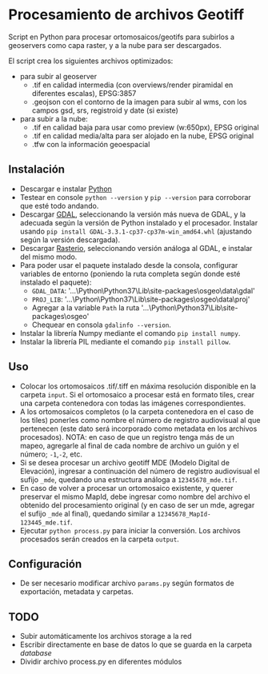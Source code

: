# Procesamiento de archivos Geotiff

Script en Python para procesar ortomosaicos/geotifs para subirlos a geoservers como capa raster, y a la nube para ser descargados.

El script crea los siguientes archivos optimizados:

- para subir al geoserver
  - .tif en calidad intermedia (con overviews/render piramidal en diferentes escalas), EPSG:3857
  - .geojson con el contorno de la imagen para subir al wms, con los campos gsd, srs, registroid y date (si existe)
- para subir a la nube:
  - .tif en calidad baja para usar como preview (w:650px), EPSG original
  - .tif en calidad media/alta para ser alojado en la nube, EPSG original
  - .tfw con la información geoespacial

## Instalación

- Descargar e instalar [Python](https://www.python.org/downloads/)
- Testear en console `python --version` y `pip --version` para corroborar que esté todo andando.
- Descargar [GDAL](https://www.lfd.uci.edu/~gohlke/pythonlibs/#gdal), seleccionando la versión más nueva de GDAL, y la adecuada según la versión de Python instalado y el procesador. Instalar usando `pip install GDAL-3.3.1-cp37-cp37m-win_amd64.whl` (ajustando según la versión descargada).
- Descargar [Rasterio](https://www.lfd.uci.edu/~gohlke/pythonlibs/#rasterio), seleccionando versión análoga al GDAL, e instalar del mismo modo.
- Para poder usar el paquete instalado desde la consola, configurar variables de entorno (poniendo la ruta completa según donde esté instalado el paquete):
  - `GDAL_DATA`: '...\Python\Python37\Lib\site-packages\osgeo\data\gdal'
  - `PROJ_LIB`: '...\Python\Python37\Lib\site-packages\osgeo\data\proj'
  - Agregar a la variable `Path` la ruta '...\Python\Python37\Lib\site-packages\osgeo'
  - Chequear en consola `gdalinfo --version`.
- Instalar la librería Numpy mediante el comando `pip install numpy`.
- Instalar la librería PIL mediante el comando `pip install pillow`.

## Uso

- Colocar los ortomosaicos .tif/.tiff en máxima resolución disponible en la carpeta `input`. Si el ortomosaico a procesar está en formato tiles, crear una carpeta contenedora con todas las imágenes correspondientes.
- A los ortomosaicos completos (o la carpeta contenedora en el caso de los tiles) ponerles como nombre el número de registro audiovisual al que pertenecen (este dato será incorporado como metadata en los archivos procesados). NOTA: en caso de que un registro tenga más de un mapeo, agregarle al final de cada nombre de archivo un guión y el número; `-1`,`-2`, etc.
- Si se desea procesar un archivo geotiff MDE (Modelo Digital de Elevación), ingresar a continuación del número de registro audiovisual el sufijo `_mde`, quedando una estructura análoga a `12345678_mde.tif`.
- En caso de volver a procesar un ortomosaico existente, y querer preservar el mismo MapId, debe ingresar como nombre del archivo el obtenido del procesamiento original (y en caso de ser un mde, agregar el sufijo `_mde` al final), quedando similar a `12345678_MapId-123445_mde.tif`.
- Ejecutar `python process.py` para iniciar la conversión. Los archivos procesados serán creados en la carpeta `output`.

## Configuración

- De ser necesario modificar archivo `params.py` según formatos de exportación, metadata y carpetas.


## TODO

- Subir automáticamente los archivos storage a la red
- Escribir directamente en base de datos lo que se guarda en la carpeta _database_
- Dividir archivo process.py en diferentes módulos
